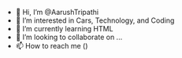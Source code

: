- 👋 Hi, I’m @AarushTripathi
- 👀 I’m interested in Cars, Technology, and Coding
- 🌱 I’m currently learning HTML
- 💞️ I’m looking to collaborate on ...
- 📫 How to reach me ()

<!---
AarushTripathi/AarushTripathi is a ✨ special ✨ repository because its `README.md` (this file) appears on your GitHub profile.
You can click the Preview link to take a look at your changes.
--->

